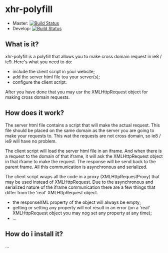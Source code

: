 # xhr-polyfill

* Master: [![Build Status](https://travis-ci.org/elmerbulthuis/xhr-polyfill.png?branch=master)](https://travis-ci.org/elmerbulthuis/xhr-polyfill)
* Develop: [![Build Status](https://travis-ci.org/elmerbulthuis/xhr-polyfill.png?branch=develop)](https://travis-ci.org/elmerbulthuis/xhr-polyfill)


## What is it?

xhr-polyfill is a polyfill that allows you to make cross domain request in ie8 / ie9. Here's what you need to do:

- include the client script in your website;
- add the server html file tou your server(s);
- configure the client script.

After you have done that you may usr the XMLHttpRequest object for making cross domain requests.


## How does it work?

The server html file contains a script that will make the actual request. This file should be placed on the same domain as the server you are going to make your requests to. This wat the requests are not cross domain, so ie8 / ie9 will have no problem.

The client script will load the server html file in an iframe. And when there is a request to the domain of that iframe, it will ask the XMLHttpRequest object in that iframe to make the request. The response will be send back to the parent frame. All this communication is asynchronous and serialized.

The client script wraps all the code in a proxy (XMLHttpRequestProxy) that may be used instead of XMLHttpRequest. Due to the asynchronous and serialized nature of the iframe communication there are a few things that differ from the 'real' XMLHttpRequest object.

- the responseXML property of the object will always be empty;
- getting or setting any property will not result in an error (on a 'real' XMLHttpRequest object you may nog set any property at any time);
- ...


## How do i install it?

...

